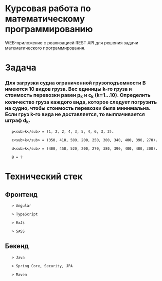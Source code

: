 # Курсовая работа по математическому программированию

WEB-приложение с реализацией REST API для решения задачи математического программирования.

# Задача

### Для загрузки судна ограниченной грузоподъемности B имеются 10 видов груза. Вес единицы k-го груза и стоимость перевозки равен p<sub>k</sub> и c<sub>k</sub> (k=1...10). Определить количество груза каждого вида, которое следует погрузить на судно, чтобы стоимость перевозки была минимальна. Если груз k-го вида не доставляется, то выплачивается штраф d<sub>k</sub>.

```
   p<sub>k</sub> = (1, 2, 2, 4, 3, 5, 4, 6, 3, 2).

   c<sub>k</sub> = (350, 410, 500, 200, 250, 300, 340, 400, 390, 270).

   d<sub>k</sub> = (400, 450, 520, 200, 270, 380, 390, 400, 400, 300).

   B = ?
```

# Технический стек

## Фронтенд

```
   > Angular

   > TypeScript

   > RxJs

   > SASS
```

## Бекенд

```
   > Java

   > Spring Core, Security, JPA

   > Maven
```

